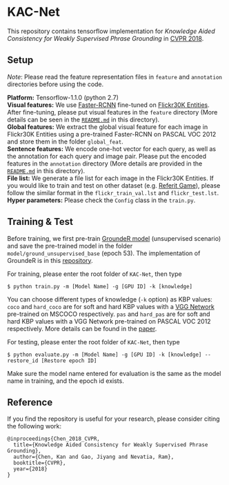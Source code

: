 # KAC-Net
This repository contains tensorflow implementation for *Knowledge Aided Consistency for Weakly Supervised Phrase Grounding* in [CVPR 2018](https://arxiv.org/pdf/1803.03879).

## Setup

*Note*: Please read the feature representation files in ```feature``` and ```annotation``` directories before using the code.

**Platform:** Tensorflow-1.1.0 (python 2.7)<br/>
**Visual features:** We use [Faster-RCNN](https://github.com/endernewton/tf-faster-rcnn) fine-tuned on [Flickr30K Entities](http://web.engr.illinois.edu/~bplumme2/Flickr30kEntities/). After fine-tuning, please put visual features in the ```feature``` directory (More details can be seen in the [```README.md```](./feature/README.md) in this directory).<br/>
**Global features:** We extract the global visual feature for each image in Flickr30K Entities using a pre-trained Faster-RCNN on PASCAL VOC 2012 and store them in the folder ```global_feat```.<br/>
**Sentence features:** We encode one-hot vector for each query, as well as the annotation for each query and image pair. Please put the encoded features in the ```annotation``` directory (More details are provided in the [```README.md```](./annotation/README.md) in this directory).<br/>
**File list:** We generate a file list for each image in the Flickr30K Entities. If you would like to train and test on other dataset (e.g. [Referit Game](http://tamaraberg.com/referitgame/)), please follow the similar format in the ```flickr_train_val.lst``` and ```flickr_test.lst```.<br/>
**Hyper parameters:** Please check the ```Config``` class in the ```train.py```.

## Training & Test

Before training, we first pre-train [GroundeR model](https://arxiv.org/pdf/1511.03745.pdf) (unsupervised scenario) and save the pre-trained model in the folder ```model/ground_unsupervised_base``` (epoch 53). The implementation of GroundeR is in this [repository](https://github.com/kanchen-usc/GroundeR).

For training, please enter the root folder of ```KAC-Net```, then type
```
$ python train.py -m [Model Name] -g [GPU ID] -k [knowledge]
```
You can choose different types of knowledge (```-k``` option) as KBP values: ```coco``` and ```hard_coco``` are for soft and hard KBP values with a [VGG Network](http://www.robots.ox.ac.uk/~vgg/research/very_deep/) pre-trained on MSCOCO respectively. ```pas``` and ```hard_pas``` are for soft and hard KBP values with a VGG Network pre-trained on PASCAL VOC 2012 respectively. More details can be found in the [paper](https://arxiv.org/pdf/1803.03879).

For testing, please enter the root folder of ```KAC-Net```, then type
```
$ python evaluate.py -m [Model Name] -g [GPU ID] -k [knowledge] --restore_id [Restore epoch ID]
```
Make sure the model name entered for evaluation is the same as the model name in training, and the epoch id exists.

## Reference

If you find the repository is useful for your research, please consider citing the following work:

```
@inproceedings{Chen_2018_CVPR,
  title={Knowledge Aided Consistency for Weakly Supervised Phrase Grounding},
  author={Chen, Kan and Gao, Jiyang and Nevatia, Ram},
  booktitle={CVPR},
  year={2018}
}
```
